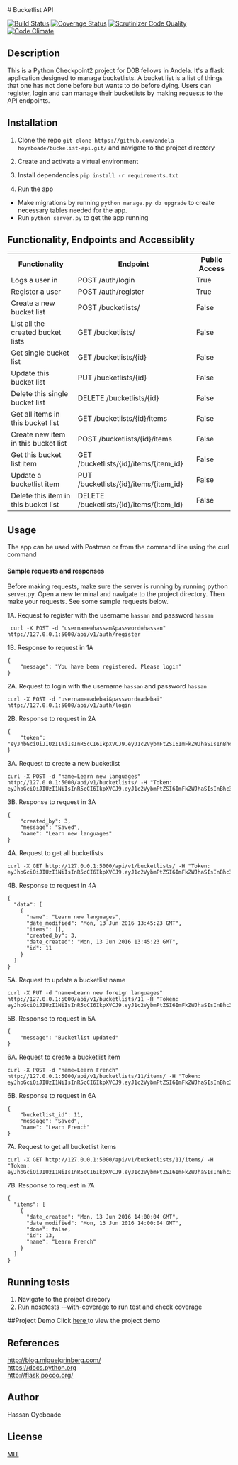<snippet>
<content>
# Bucketlist API

[![Build Status](https://travis-ci.org/andela-hoyeboade/bucketlist-api.svg?branch=develop)](https://travis-ci.org/andela-hoyeboade/bucketlist-api) [![Coverage Status](https://coveralls.io/repos/github/andela-hoyeboade/bucketlist-api/badge.svg?branch=develop)](https://coveralls.io/github/andela-hoyeboade/bucketlist-api?branch=develop) [![Scrutinizer Code Quality](https://scrutinizer-ci.com/g/andela-hoyeboade/bucketlist-api/badges/quality-score.png?b=develop)](https://scrutinizer-ci.com/g/andela-hoyeboade/bucketlist-api/?branch=develop) [![Code Climate](https://codeclimate.com/github/andela-hoyeboade/bucketlist-api/badges/gpa.svg)](https://codeclimate.com/github/andela-hoyeboade/bucketlist-api)

## Description
This is a Python Checkpoint2 project for D0B fellows in Andela. It's a flask application designed to manage bucketlists. A bucket list is a list of things that one has not done before but wants to do before dying. Users can register, login and can manage their bucketlists by making requests to the API endpoints.

## Installation
1. Clone the repo
`git clone https://github.com/andela-hoyeboade/buckelist-api.git/` and navigate to the project directory

2. Create and activate a virtual environment

3. Install dependencies
```pip install -r requirements.txt```

4. Run the app
  * Make migrations by running `python manage.py db upgrade` to create necessary tables needed for the app.
  * Run ```python server.py``` to get the app running

## Functionality, Endpoints and Accessiblity
  <table>
  <tr>
  <th> Functionality </th>
  <th> Endpoint</th>
  <th> Public Access</th>
  </tr>
  <tr>
  <td>Logs a user in</td>
  <td>POST /auth/login</td>
  <td>True</td>
  </tr>
  <tr>
   <td>Register a user</td>
   <td>POST /auth/register</td>
   <td> True</td>
  </tr>

  <tr>
  <td>Create a new bucket list</td>
  <td>POST /bucketlists/ </td>
  <td>False</td>
  </tr>

  <tr>
  <td>List all the created bucket lists</td>
  <td>GET /bucketlists/ </td>
  <td>False</td>
  </tr>

  <tr>
  <td>Get single bucket list</td>
  <td>GET /bucketlists/{id} </td>
  <td>False</td>
  </tr>

  <tr>
  <td>Update this bucket list</td>
  <td>PUT /bucketlists/{id} </td>
  <td>False</td>
  </tr>

  <tr>
  <td>Delete this single bucket list</td>
  <td>DELETE /bucketlists/{id} </td>
  <td>False</td>
  </tr>

  <tr>
  <td>Get all items in this bucket list</td>
  <td>GET /bucketlists/{id}/items </td>
  <td>False</td>
  </tr>

  <tr>
  <td>Create new item in this bucket list</td>
  <td>POST /bucketlists/{id}/items </td>
  <td>False</td>
  </tr>

  <tr>
  <td>Get this bucket list item</td>
  <td>GET /bucketlists/{id}/items/{item_id} </td>
  <td>False</td>
  </tr>

  <tr>
  <td>Update a bucketlist item </td>
  <td>PUT /bucketlists/{id}/items/{item_id} </td>
  <td>False</td>
  </tr>

  <tr>
  <td>Delete this item in this bucket list</td>
  <td>DELETE /bucketlists/{id}/items/{item_id} </td>
  <td>False</td>
  </tr>
  </table>

## Usage
The app can be used with Postman or from the command line using the curl command
#### Sample requests and responses
Before making requests, make sure the server is running by running python server.py. Open a new terminal and navigate to the project directory. Then make your requests. See some sample requests below.

1A. Request to register with the username `hassan` and password `hassan`
```
 curl -X POST -d "username=hassan&password=hassan" http://127.0.0.1:5000/api/v1/auth/register
```
1B. Response to request in 1A
```
{
    "message": "You have been registered. Please login"
}
```

2A. Request to login with the username `hassan` and password `hassan`
```
curl -X POST -d "username=adebai&password=adebai" http://127.0.0.1:5000/api/v1/auth/login
```
2B. Response to request in 2A
```
{
    "token": "eyJhbGciOiJIUzI1NiIsInR5cCI6IkpXVCJ9.eyJ1c2VybmFtZSI6ImFkZWJhaSIsInBhc3N3b3JkIjoiYWRlYmFpIn0.NdypjQZa1kEwltn8gEvlb4H17KWKVdzqKXgbuwA6fFw"
}
```

3A. Request to create a new bucketlist
```
curl -X POST -d "name=Learn new languages" http://127.0.0.1:5000/api/v1/bucketlists/ -H "Token: eyJhbGciOiJIUzI1NiIsInR5cCI6IkpXVCJ9.eyJ1c2VybmFtZSI6ImFkZWJhaSIsInBhc3N3b3JkIjoiYWRlYmFpIn0.NdypjQZa1kEwltn8gEvlb4H17KWKVdzqKXgbuwA6fFw"
```
3B. Response to request in 3A
```
{
    "created_by": 3,
    "message": "Saved",
    "name": "Learn new languages"
}
```

4A. Request to get all bucketlists
```
curl -X GET http://127.0.0.1:5000/api/v1/bucketlists/ -H "Token: eyJhbGciOiJIUzI1NiIsInR5cCI6IkpXVCJ9.eyJ1c2VybmFtZSI6ImFkZWJhaSIsInBhc3N3b3JkIjoiYWRlYmFpIn0.NdypjQZa1kEwltn8gEvlb4H17KWKVdzqKXgbuwA6fFw"
```
4B. Response to request in 4A
```
{
  "data": [
    {
      "name": "Learn new languages",
      "date_modified": "Mon, 13 Jun 2016 13:45:23 GMT",
      "items": [],
      "created_by": 3,
      "date_created": "Mon, 13 Jun 2016 13:45:23 GMT",
      "id": 11
    }
  ]
}
```

5A. Request to update a bucketlist name
```
curl -X PUT -d "name=Learn new foreign languages" http://127.0.0.1:5000/api/v1/bucketlists/11 -H "Token: eyJhbGciOiJIUzI1NiIsInR5cCI6IkpXVCJ9.eyJ1c2VybmFtZSI6ImFkZWJhaSIsInBhc3N3b3JkIjoiYWRlYmFpIn0.NdypjQZa1kEwltn8gEvlb4H17KWKVdzqKXgbuwA6fFw"
```
5B. Response to request in 5A
```
{
    "message": "Bucketlist updated"
}
```

6A. Request to create a bucketlist item
```
curl -X POST -d "name=Learn French" http://127.0.0.1:5000/api/v1/bucketlists/11/items/ -H "Token: eyJhbGciOiJIUzI1NiIsInR5cCI6IkpXVCJ9.eyJ1c2VybmFtZSI6ImFkZWJhaSIsInBhc3N3b3JkIjoiYWRlYmFpIn0.NdypjQZa1kEwltn8gEvlb4H17KWKVdzqKXgbuwA6fFw"
```
6B. Response to request in 6A
```
{
    "bucketlist_id": 11,
    "message": "Saved",
    "name": "Learn French"
}
```

7A. Request to get all bucketlist items
```
curl -X GET http://127.0.0.1:5000/api/v1/bucketlists/11/items/ -H "Token: eyJhbGciOiJIUzI1NiIsInR5cCI6IkpXVCJ9.eyJ1c2VybmFtZSI6ImFkZWJhaSIsInBhc3N3b3JkIjoiYWRlYmFpIn0.NdypjQZa1kEwltn8gEvlb4H17KWKVdzqKXgbuwA6fFw"
```
7B. Response to request in 7A
```
{
  "items": [
    {
      "date_created": "Mon, 13 Jun 2016 14:00:04 GMT",
      "date_modified": "Mon, 13 Jun 2016 14:00:04 GMT",
      "done": false,
      "id": 13,
      "name": "Learn French"
    }
  ]
}
```



## Running tests
1. Navigate to the project direcory
2. Run nosetests --with-coverage to run test and check coverage

##Project Demo
Click <a href='https://youtu.be/-Gcau1z1lUU'>here </a> to view the project demo

## References
http://blog.miguelgrinberg.com/ <br />
https://docs.python.org <br />
http://flask.pocoo.org/ <br />

## Author
Hassan Oyeboade

## License
<a href='https://github.com/andela-hoyeboade/bucketlist-api/blob/develop/LICENSE'>MIT </a>

</content>
</snippet>
